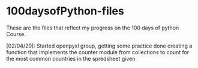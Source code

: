 # 100daysofPython-files
These are the files that reflect my progress on the 100 days of python Course.

[02/04/20]: Started openpyxl group, getting some practice done creating a function that implements the counter module from collections to count for the most common countries in the spredsheet given.
